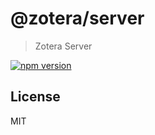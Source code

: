 # @zotera/server

> Zotera Server

[![npm version](https://img.shields.io/npm/v/@zotera/server.svg)](https://www.npmjs.com/package/@zotera/server)

## License

MIT
